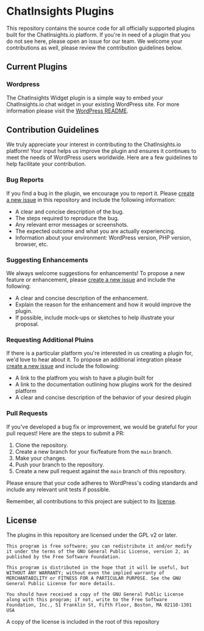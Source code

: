 # ChatInsights Plugins

This repository contains the source code for all officially supported plugins built for the ChatInsights.io platform. If you're in need of a plugin that you do not see here, please open an issue for our team. We welcome your contributions as well, please review the contribution guidelines below.

## Current Plugins

### Wordpress

The ChatInsights Widget plugin is a simple way to embed your ChatInsights.io chat widget in your existing WordPress site. For more information please visit the [WordPress README](./wordpress/README.md).

## Contribution Guidelines

We truly appreciate your interest in contributing to the ChatInsights.io platform! Your input helps us improve the plugin and ensures it continues to meet the needs of WordPress users worldwide. Here are a few guidelines to help facilitate your contribution.

### Bug Reports

If you find a bug in the plugin, we encourage you to report it. Please [create a new issue](https://github.com/chatinsights-io/plugins/issues) in this repository and include the following information:

- A clear and concise description of the bug.
- The steps required to reproduce the bug.
- Any relevant error messages or screenshots.
- The expected outcome and what you are actually experiencing.
- Information about your environment: WordPress version, PHP version, browser, etc.

### Suggesting Enhancements

We always welcome suggestions for enhancements! To propose a new feature or enhancement, please [create a new issue](https://github.com/chatinsights-io/plugins/issues) and include the following:

- A clear and concise description of the enhancement.
- Explain the reason for the enhancement and how it would improve the plugin.
- If possible, include mock-ups or sketches to help illustrate your proposal.

### Requesting Additional Pluins

If there is a particular platform you're interested in us creating a plugin for, we'd love to hear about it. To propose an additional integration please [create a new issue](https://github.com/chatinsights-io/plugins/issues) and include the following:

- A link to the platfrom you wish to have a plugin built for
- A link to the documentation outlining how plugins work for the desired platform
- A clear and concise description of the behavior of your desired plugin

### Pull Requests

If you've developed a bug fix or improvement, we would be grateful for your pull request! Here are the steps to submit a PR:

1. Clone the repository.
2. Create a new branch for your fix/feature from the `main` branch.
3. Make your changes.
4. Push your branch to the repository.
5. Create a new pull request against the `main` branch of this repository.

Please ensure that your code adheres to WordPress's coding standards and include any relevant unit tests if possible.

Remember, all contributions to this project are subject to its [license](./LICENSE.txt).


## License

The plugins in this repository are licensed under the GPL v2 or later.

```
This program is free software; you can redistribute it and/or modify it under the terms of the GNU General Public License, version 2, as published by the Free Software Foundation.

This program is distributed in the hope that it will be useful, but WITHOUT ANY WARRANTY; without even the implied warranty of MERCHANTABILITY or FITNESS FOR A PARTICULAR PURPOSE. See the GNU General Public License for more details.

You should have received a copy of the GNU General Public License along with this program; if not, write to the Free Software Foundation, Inc., 51 Franklin St, Fifth Floor, Boston, MA 02110-1301 USA
```

A copy of the license is included in the root of this repository